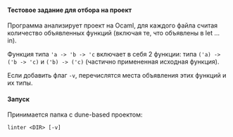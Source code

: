 #### Тестовое задание для отбора на проект

Программа анализирует проект на Ocaml, для каждого файла считая количество объявленных функций (включая те, что объявлены в let ... in).

Функция типа `'a -> 'b -> 'c` включает в себя 2 функции: типа `('a) -> ('b -> 'c)` и `('b) -> ('c)` (частично примененная исходная функция).

Если добавить флаг `-v`, перечислятся места объявления этих функций и их типы.

#### Запуск

Принимается папка с dune-based проектом:

    linter <DIR> [-v]
